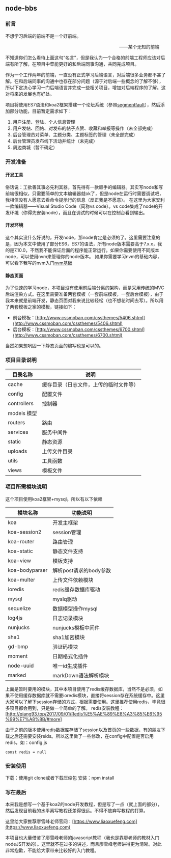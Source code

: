 ## node-bbs
### 前言
不想学习后端的前端不是一个好前端。
<p style="text-align:right; margin-right:20px;">——某个无知的前端</p>

不知道你们怎么看待上面这句“名言”，但是我认为一个合格的前端工程师应该对后端有所了解，在项目中菜能更好的和后端同事沟通，共同完成项目。

作为一个工作两年的前端，一直没有正式学习后端语言，对后端很多业务都不甚了解。在和后端同事的沟通中也存在部分问题（源于对后端一些概念的了解不够），所以下定决心学习一门后端语言并完成一些相关项目，增加对后端程序的了解。这对将来的发展也有好处。

项目将使用ES7语法和koa2框架搭建一个论坛系统（参照[segmentfault](https://segmentfault.com)），然后添加部分功能，目前暂定需求如下：
1. 用户注册、登陆、个人信息管理
2. 用户发帖、回帖、对发布的帖子点赞、收藏和举报等操作（未全部完成）
3. 后台管理员对菜单、主题分类、主题标签的管理（未全部完成）
4. 后台管理员发布线下活动并统计（未完成）
5. 周边商城（暂不确定）

### 开发准备
#### 开发工具
俗话说：工欲善其事必先利其器。首先得有一款顺手的编辑器。其实写node和写前端很相似，只需要简单的文本编辑器就ok了，但是node在运行时需要调试吧，我相信没有人愿意去看命令提示行的信息（反正我是不愿意）。
在这里为大家安利一款编辑器——Visual Studio Code（简称vs code）。vs code集成了node的开发环境（你得先安装node），而且在调试的时候可以在控制台看到输出。
#### 开发环境
这个其实没什么好说的，开发node，那node肯定是必须的了。这里需要注意的是，因为本文中使用了部分ES6，ES7的语法，所有node版本需要高于7.x.x，我的是7.10.0，不然我不能保证后面的程序能正常运行。如果你需要使用不同版本node，可以使用nvm来管理你的node版本。
如果你需要学习nvm的基础内容，可以看下我写的nvm入门[nvm基础](http://www.qiang93.top)
#### 静态页面
为了快速的学习node，本项目没有使用前后端分离的架构，而是采用传统的MVC后端渲染方式。在这里需要准备两套模板（一套前端模板，一套后台模板），由于我本来就是前端开发，静态页面对我来说比较轻松（也不想花时间去写）。所以用了两套模板之家的模板，链接如下：
* 前台模板：[http://www.cssmoban.com/cssthemes/5406.shtml](http://www.cssmoban.com/cssthemes/5406.shtml)
* 后台模板：[http://www.cssmoban.com/cssthemes/6700.shtml](http://www.cssmoban.com/cssthemes/6700.shtml)

当然如果想巩固一下静态页面的编写也是可以的。

### 项目目录说明
|目录名称|说明|
|---|---|
|cache	|缓存目录（日志文件，上传的临时文件等）|
|config	|配置文件|
|controllers	|控制器|
|models	模型|
|routers	|路由|
|services |服务中间件|
|static	|静态资源|
|uploads	|上传文件目录|
|utils	|工具函数|
|views |模板文件|

### 项目所需模块说明
这个项目使用koa2框架+mysql。所以有以下依赖

|模块名称|功能说明|
|---|---|
|koa|开发主框架|
|koa-session2|session管理|
|koa-router|路由管理|
|koa-static|静态文件支持|
|koa-view|模板支持|
|koa-bodyparser|解析post请求的body参数|
|koa-multer|上传文件依赖模块|
|ioredis|redis缓存数据库驱动|
|mysql|myslq驱动|
|sequelize|数据模型操作mysql|
|log4js|日志记录模块|
|nunjucks|nunjucks模板中间件|
|sha1|sha1加密模块|
|gd-bmp|验证码模块|
|moment|日期格式化插件|
|node-uuid|唯一id生成插件|
|marked|markDown语法解析模块|

上面是暂时要用的模块，其中本项目使用了redis缓存数据库，当然不是必须，如果不使用缓存数据库就不需要ioredis模块，直接将session存在系统缓存中。这里大家可以了解下session存储的方式，根据需要使用。这里推荐使用redis，毕竟很多项目都会用到，只是做一个简单的了解。
redis安装教程：[http://qiang93.top/2017/09/01/Redis%E5%AE%89%E8%A3%85%E6%95%99%E7%A8%8B/#more]

由于之前的版本使用redis数据库存储了session以及首页的一些数据，有的朋友下载之后还需要安装reids。所以这里做了一些修改，在config中配置是否启用redis，如：config.js
```
const redis = null
```

### 安装使用
下载：使用git clone或者下载压缩包
安装：npm install

### 写在最后
本来我是想写一个基于koa2的node开发教程，但是写了一点（就上面的部分），然后发现目前我的水平离写教程还差得很远。不得不放弃写教程的打算。

这里给大家推荐廖雪峰老师官网：[https://www.liaoxuefeng.com](https://www.liaoxuefeng.com)

本项目也大量借鉴了廖雪峰老师的javascript教程（我也是靠廖老师的教材入门nodeJS开发的）。这里就不在过多的讲述，而且廖雪峰老师讲得更为清晰。对此非常抱歉，不能给大家带来比较好的入门教程。